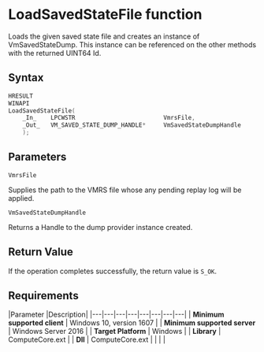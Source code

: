 # LoadSavedStateFile function

Loads the given saved state file and creates an instance of VmSavedStateDump. This instance can be referenced on the other methods with the returned UINT64 Id. 

## Syntax

```C
HRESULT 
WINAPI 
LoadSavedStateFile( 
    _In_    LPCWSTR                         VmrsFile, 
    _Out_   VM_SAVED_STATE_DUMP_HANDLE*     VmSavedStateDumpHandle 
    ); 
```

## Parameters

`VmrsFile`

Supplies the path to the VMRS file whose any pending replay log will be applied.

`VmSavedStateDumpHandle`

Returns a Handle to the dump provider instance created. 

## Return Value

If the operation completes successfully, the return value is `S_OK`.

## Requirements

|Parameter     |Description|
|---|---|---|---|---|---|---|---| 
| **Minimum supported client** | Windows 10, version 1607 |
| **Minimum supported server** | Windows Server 2016 |
| **Target Platform** | Windows |
| **Library** | ComputeCore.ext |
| **Dll** | ComputeCore.ext |
|    |    | 